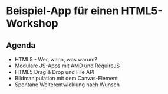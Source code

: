 Beispiel-App für einen HTML5-Workshop
=====================================

Agenda
------

  * HTML5 - Wer, wann, was warum?
  * Modulare JS-Apps mit AMD und RequireJS
  * HTML5 Drag & Drop und File API
  * Bildmanipulation mit dem Canvas-Element
  * Spontane Weiterentwicklung nach Wunsch